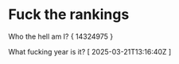 # Fuck the rankings

Who the hell am I?
{ 14324975 }

What fucking year is it?
[ 2025-03-21T13:16:40Z ]
